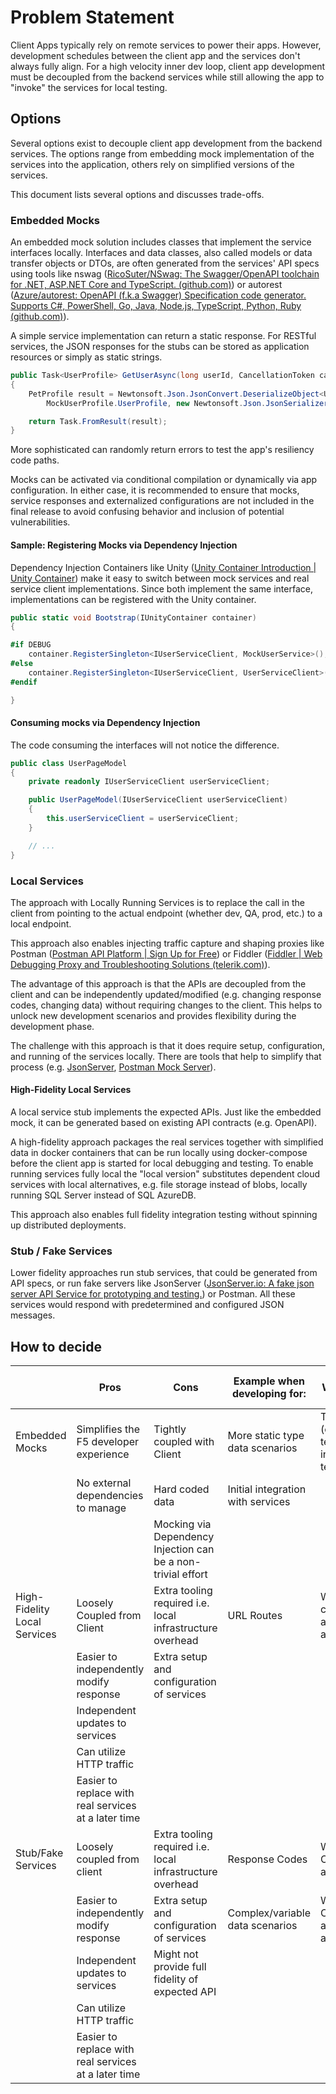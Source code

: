 # Problem Statement

Client Apps typically rely on remote services to power their apps.
However, development schedules between the client app and the services don't always fully align. For a high velocity inner dev loop, client app development must be decoupled from the backend services while still allowing the app to "invoke" the services for local testing.

## Options

Several options exist to decouple client app development from the backend services. The options range from embedding mock implementation of the services into the application, others rely on simplified versions of the services.

This document lists several options and discusses trade-offs.

### Embedded Mocks

An embedded mock solution includes classes that implement the service interfaces locally. Interfaces and data classes, also called models or data transfer objects or DTOs, are often generated from the services' API specs using tools like nswag ([RicoSuter/NSwag: The Swagger/OpenAPI toolchain for .NET, ASP.NET Core and TypeScript. (github.com)](https://github.com/RicoSuter/NSwag)) or autorest ([Azure/autorest: OpenAPI (f.k.a Swagger) Specification code generator. Supports C#, PowerShell, Go, Java, Node.js, TypeScript, Python, Ruby (github.com)](https://github.com/Azure/AutoRest)).

A simple service implementation can return a static response. For RESTful services, the JSON responses for the stubs can be stored as application resources or simply as static strings.

```cs
public Task<UserProfile> GetUserAsync(long userId, CancellationToken cancellationToken)
{
    PetProfile result = Newtonsoft.Json.JsonConvert.DeserializeObject<UserProfile>(
        MockUserProfile.UserProfile, new Newtonsoft.Json.JsonSerializerSettings());

    return Task.FromResult(result);
}
```

More sophisticated can randomly return errors to test the app's resiliency code paths.

Mocks can be activated via conditional compilation or dynamically via app configuration. In either case, it is recommended to ensure that mocks, service responses and externalized configurations are not included in the final release to avoid confusing behavior and inclusion of potential vulnerabilities.

#### Sample: Registering Mocks via Dependency Injection

Dependency Injection Containers like Unity ([Unity Container Introduction \| Unity Container](http://unitycontainer.org/articles/introduction.html)) make
it easy to switch between mock services and real service client implementations. Since both implement the same interface, implementations can be registered with the Unity container.

```cs
public static void Bootstrap(IUnityContainer container)
{

#if DEBUG
    container.RegisterSingleton<IUserServiceClient, MockUserService>();
#else
    container.RegisterSingleton<IUserServiceClient, UserServiceClient>();
#endif

}
```

#### Consuming mocks via Dependency Injection

The code consuming the interfaces will not notice the difference.

```cs
public class UserPageModel
{
    private readonly IUserServiceClient userServiceClient;

    public UserPageModel(IUserServiceClient userServiceClient)
    {
        this.userServiceClient = userServiceClient;
    }

    // ...
}
```

### Local Services

The approach with Locally Running Services is to replace the call in the client from pointing to the actual endpoint (whether dev, QA, prod, etc.) to a local endpoint.

This approach also enables injecting traffic capture and shaping proxies like Postman ([Postman API Platform \| Sign Up for Free](https://www.postman.com/)) or Fiddler ([Fiddler \| Web Debugging Proxy and Troubleshooting Solutions (telerik.com)](https://www.telerik.com/fiddler)).

The advantage of this approach is that the APIs are decoupled from the client and can be independently updated/modified (e.g. changing response codes, changing data) without requiring changes to the client. This helps to unlock new development scenarios and provides flexibility during the development phase.

The challenge with this approach is that it does require setup, configuration, and running of the services locally. There are tools that help to simplify that process (e.g. [JsonServer](https://www.npmjs.com/package/json-server), [Postman Mock Server](https://learning.postman.com/docs/designing-and-developing-your-api/mocking-data/setting-up-mock/)).

#### High-Fidelity Local Services

A local service stub implements the expected APIs. Just like the embedded mock, it can be generated based on existing API contracts (e.g. OpenAPI).

A high-fidelity approach packages the real services together with simplified data in docker containers that can be run locally using docker-compose before the client app is started for local debugging and testing. To enable running services fully local the "local version" substitutes dependent cloud services with local alternatives, e.g. file storage instead of blobs, locally running SQL Server instead of SQL AzureDB.

This approach also enables full fidelity integration testing without spinning up distributed deployments.

### Stub / Fake Services

Lower fidelity approaches run stub services, that could be generated from API specs, or run fake servers like JsonServer ([JsonServer.io: A fake json server API Service for prototyping and testing.](https://www.jsonserver.io/)) or Postman. All these services would respond with predetermined and configured JSON messages.

## How to decide

| | Pros | Cons| Example when developing for: | Example When not to Use |
| - | - | - |- | - |
| Embedded Mocks | Simplifies the F5 developer experience |Tightly coupled with Client | More static type data scenarios | Testing  (e.g. unit tests, integration tests)  |
|| No external dependencies to manage | Hard coded data | Initial integration with services |
| | | Mocking via Dependency Injection can be a non-trivial effort | | |
| High-Fidelity Local Services | Loosely Coupled from Client | Extra tooling required i.e. local infrastructure overhead | URL Routes | When API contract are not available |
| | Easier to independently modify response | Extra setup and configuration of services | | |
| | Independent updates to services | | | |
| | Can utilize HTTP traffic | | | |
| | Easier to replace with real services at a later time | | | |
| Stub/Fake Services | Loosely coupled from client | Extra tooling required i.e. local infrastructure overhead | Response Codes | When API Contracts available |
| | Easier to independently modify response | Extra setup and configuration of services | Complex/variable data scenarios | When API Contracts are note available |
| | Independent updates to services | Might not provide full fidelity of expected API | | |
| | Can utilize HTTP traffic | | | |
| | Easier to replace with real services at a later time | | | |
